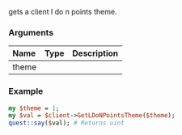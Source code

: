 gets a client l do n points theme.
### Arguments
**Name**|**Type**|**Description**
:---|:---|:---
theme||

### Example

```perl
my $theme = 1;
my $val = $client->GetLDoNPointsTheme($theme);
quest::say($val); # Returns uint
```